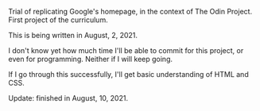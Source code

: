 Trial of replicating Google's homepage, in the context of The Odin Project.
First project of the curriculum.

This is being written in August, 2, 2021.

I don't know yet how much time I'll be able to commit for this project, or even for programming. Neither if I will keep going.

If I go through this successfully, I'll get basic understanding of HTML and CSS.

Update: finished in August, 10, 2021.

